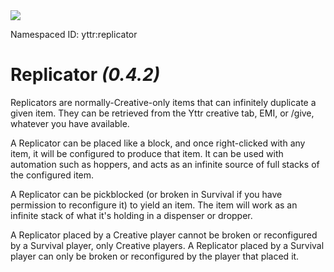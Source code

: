 <img class="infobox" src="../img/item/replicator.png">

<span class="aside">Namespaced ID: <span>yttr:replicator</span></span><br/>
# Replicator *(0.4.2)*

Replicators are normally-Creative-only items that can infinitely duplicate a given item. They can
be retrieved from the Yttr creative tab, EMI, or /give, whatever you have available.

A Replicator can be placed like a block, and once right-clicked with any item, it will be configured
to produce that item. It can be used with automation such as hoppers, and acts as an infinite source
of full stacks of the configured item.

A Replicator can be pickblocked (or broken in Survival if you have permission to reconfigure it) to
yield an item. The item will work as an infinite stack of what it's holding in a dispenser or
dropper.

A Replicator placed by a Creative player cannot be broken or reconfigured by a Survival player, only
Creative players. A Replicator placed by a Survival player can only be broken or reconfigured by the
player that placed it.

